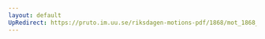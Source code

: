 ```yaml
---
layout: default
UpRedirect: https://pruto.im.uu.se/riksdagen-motions-pdf/1868/mot_1868__fk__77/mot_1868__fk__77-002.pdf
---
```

